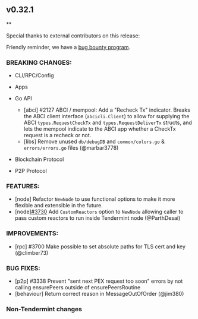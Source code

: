 ## v0.32.1

\*\*

Special thanks to external contributors on this release:

Friendly reminder, we have a [bug bounty
program](https://hackerone.com/tendermint).

### BREAKING CHANGES:

- CLI/RPC/Config

- Apps

- Go API

  - [abci] \#2127 ABCI / mempool: Add a "Recheck Tx" indicator. Breaks the ABCI
    client interface (`abcicli.Client`) to allow for supplying the ABCI
    `types.RequestCheckTx` and `types.RequestDeliverTx` structs, and lets the
    mempool indicate to the ABCI app whether a CheckTx request is a recheck or
    not.
  - [libs] Remove unused `db/debugDB` and `common/colors.go` & `errors/errors.go` files (@marbar3778)

- Blockchain Protocol

- P2P Protocol

### FEATURES:

- [node] Refactor `NewNode` to use functional options to make it more flexible
  and extensible in the future.
- [node][\#3730](https://github.com/tendermint/tendermint/pull/3730) Add `CustomReactors` option to `NewNode` allowing caller to pass
  custom reactors to run inside Tendermint node (@ParthDesai)

### IMPROVEMENTS:

- [rpc] \#3700 Make possible to set absolute paths for TLS cert and key (@climber73)

### BUG FIXES:

- [p2p] \#3338 Prevent "sent next PEX request too soon" errors by not calling
  ensurePeers outside of ensurePeersRoutine
- [behaviour] Return correct reason in MessageOutOfOrder (@jim380)

### Non-Tendermint changes
